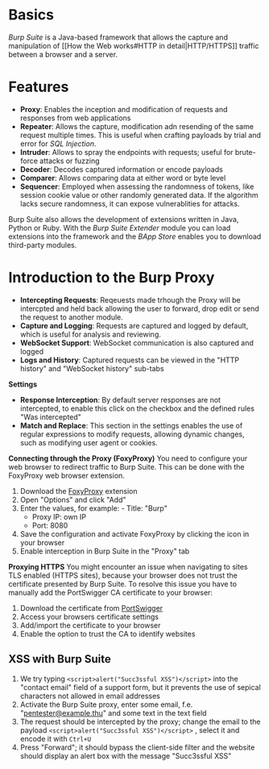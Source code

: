 # Basics
*Burp Suite* is a Java-based framework that allows the capture and manipulation of [[How the Web works#HTTP in detail|HTTP/HTTPS]] traffic between a browser and a server. 

# Features
- **Proxy**: Enables the inception and modification of requests and responses from web applications
- **Repeater**: Allows the capture, modification adn resending of the same request multiple times. This is useful when crafting payloads by trial and error for *SQL Injection*.
- **Intruder**: Allows to spray the endpoints with requests; useful for brute-force attacks or fuzzing
- **Decoder**: Decodes captured information or encode payloads 
- **Comparer**: Allows comparing data at either word or byte level
- **Sequencer**: Employed when assessing the randomness of tokens, like session cookie value or other randomly generated data. If the algorithm lacks secure randomness, it can expose vulnerablities for attacks.

Burp Suite also allows the development of extensions written in Java, Python or Ruby. With the *Burp Suite Extender* module you can load extensions into the framework and the *BApp Store* enables you to download third-party modules.
# Introduction to the Burp Proxy
- **Intercepting Requests**: Reqeuests made trhough the Proxy will be intercpted and held back allowing the user to forward, drop edit or send the request to another module.
- **Capture and Logging**: Requests are captured and logged by default, which is useful for analysis and reviewing.
- **WebSocket Support**: WebSocket communication is also captured and logged
- **Logs and History**: Captured requests can be viewed in the "HTTP history" and "WebSocket history" sub-tabs

**Settings**
- **Response Interception**: By default server responses are not intercepted, to enable this click on the checkbox and the defined rules "Was intercepted"
- **Match and Replace**: This section in the settings enables the use of regular expressions to modify requests, allowing dynamic changes, such as modifying user agent or cookies.

 **Connecting through the Proxy (FoxyProxy)**
You need to configure your web browser to redirect traffic to Burp Suite. This can be done with the FoxyProxy web browser extension.

1. Download the [FoxyProxy](https://getfoxyproxy.org/downloads/) extension
2. Open "Options" and click "Add" 
3. Enter the values, for example:
	   - Title: "Burp"
	- Proxy IP: own IP
	- Port: 8080
4. Save the configuration and activate FoxyProxy by clicking the icon in your browser
5. Enable interception in Burp Suite in the "Proxy" tab

**Proxying HTTPS**
You might encounter an issue when navigating to sites TLS enabled (HTTPS sites), because your browser does not trust the certificate presented by Burp Suite.
To resolve this issue you have to manually add the PortSwigger CA certificate to your browser:
1. Download the certificate from [PortSwigger](https://portswigger.net/burp/documentation/desktop/external-browser-config/certificate)
2. Access your browsers certificate settings
3. Add/import the certificate to your browser
4. Enable the option to trust the CA to identify websites

## XSS with Burp Suite
1. We try typing `<script>alert("Succ3ssful XSS")</script>` into the "contact email" field of a support form, but it prevents the use of sepical characters not allowed in email addresses
2. Activate the Burp Suite proxy, enter some email, f.e. "pentester@example.thu" and some text in the text field
3. The request should be intercepted by the proxy; change the email to the payload `<script>alert("Succ3ssful XSS")</script>` , select it and encode it with `Ctrl+U` 
4. Press "Forward"; it should bypass the client-side filter and the website should display an alert box with the message "Succ3ssful XSS"